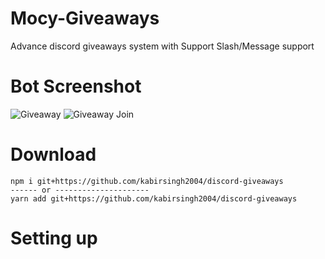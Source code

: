 # Mocy-Giveaways

Advance discord giveaways system with Support Slash/Message support

# Bot Screenshot

![Giveaway](https://media.discordapp.net/attachments/947175223621464144/1060562121336823908/IMG_20230105_211236.jpg?width=454&height=416)
![Giveaway Join](https://media.discordapp.net/attachments/947175223621464144/1060562121550729226/IMG_20230105_211247.jpg?width=454&height=416)

# Download

```cli
npm i git+https://github.com/kabirsingh2004/discord-giveaways
------ or ---------------------
yarn add git+https://github.com/kabirsingh2004/discord-giveaways
```

# Setting up
